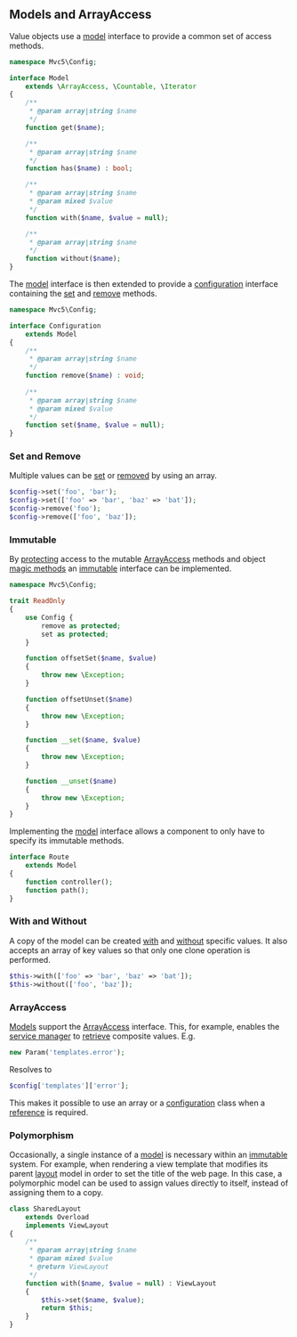 ## Models and ArrayAccess
Value objects use a [model](https://github.com/mvc5/mvc5/blob/master/src/Config/Model.php) interface to provide a common set of access methods.
```php
namespace Mvc5\Config;

interface Model
    extends \ArrayAccess, \Countable, \Iterator
{
    /**
     * @param array|string $name
     */
    function get($name);

    /**
     * @param array|string $name
     */
    function has($name) : bool;

    /**
     * @param array|string $name
     * @param mixed $value
     */
    function with($name, $value = null);

    /**
     * @param array|string $name
     */
    function without($name);
}
```
The [model](https://github.com/mvc5/mvc5/blob/master/src/Config/Model.php) interface is then extended to provide a [configuration](https://github.com/mvc5/mvc5/blob/master/src/Config/Configuration.php) interface containing the [set](https://github.com/mvc5/mvc5/blob/master/src/Config/Configuration.php#L22) and [remove](https://github.com/mvc5/mvc5/blob/master/src/Config/Configuration.php#L15) methods.
```php
namespace Mvc5\Config;

interface Configuration
    extends Model
{
    /**
     * @param array|string $name
     */
    function remove($name) : void;
    
    /**
     * @param array|string $name
     * @param mixed $value
     */
    function set($name, $value = null);
}
```
### Set and Remove
Multiple values can be [set](https://github.com/mvc5/mvc5/blob/master/src/Config/Config.php#L64) or [removed](https://github.com/mvc5/mvc5/blob/master/src/Config/Config.php#L52) by using an array.
```php
$config->set('foo', 'bar');
$config->set(['foo' => 'bar', 'baz' => 'bat']);
$config->remove('foo');
$config->remove(['foo', 'baz']);
```
### Immutable
By [protecting](https://github.com/mvc5/mvc5/blob/master/src/Config/ReadOnly.php) access to the mutable [ArrayAccess](http://php.net/manual/en/class.arrayaccess.php) methods and object [magic methods](http://php.net/manual/en/language.oop5.magic.php) an [immutable](https://github.com/mvc5/mvc5/blob/master/src/Config/Immutable.php) interface can be implemented.
```php
namespace Mvc5\Config;

trait ReadOnly
{
    use Config {
        remove as protected;
        set as protected;
    }

    function offsetSet($name, $value)
    {
        throw new \Exception;
    }

    function offsetUnset($name)
    {
        throw new \Exception;
    }

    function __set($name, $value)
    {
        throw new \Exception;
    }

    function __unset($name)
    {
        throw new \Exception;
    }
}
```
Implementing the [model](https://github.com/mvc5/mvc5/blob/master/src/Config/Model.php) interface allows a component to only have to specify its immutable methods.
```php
interface Route
    extends Model
{
    function controller();
    function path();
}
```
### With and Without
A copy of the model can be created [with](https://github.com/mvc5/mvc5/blob/master/src/Config/Config.php#L82) and [without](https://github.com/mvc5/mvc5/blob/master/src/Config/Config.php#L97) specific values. It also accepts an array of key values so that only one clone operation is performed.
```php
$this->with(['foo' => 'bar', 'baz' => 'bat']);
$this->without(['foo', 'baz']);
```
### ArrayAccess 
[Models](https://github.com/mvc5/mvc5/blob/master/src/Config/Model.php) support the [ArrayAccess](http://php.net/manual/en/class.arrayaccess.php) interface. This, for example, enables the [service manager](https://github.com/mvc5/mvc5/blob/master/src/Service/Manager.php) to [retrieve](https://github.com/mvc5/mvc5/blob/master/src/Resolver/Resolver.php#L321) composite values. E.g.
```php
new Param('templates.error');
```
Resolves to
```php
$config['templates']['error'];
```
This makes it possible to use an array or a [configuration](https://github.com/mvc5/mvc5/blob/master/src/Config/Configuration.php) class when a [reference](http://php.net/manual/en/language.references.php) is required.
### Polymorphism
Occasionally, a single instance of a [model](https://github.com/mvc5/mvc5/blob/master/src/Config/Model.php) is necessary within an [immutable](#immutable) system. For example, when rendering a view template that modifies its parent [layout](#template-layouts) model in order to set the title of the web page. In this case, a polymorphic model can be used to assign values directly to itself, instead of assigning them to a copy.  
```php
class SharedLayout
    extends Overload
    implements ViewLayout
{
    /**
     * @param array|string $name
     * @param mixed $value
     * @return ViewLayout
     */
    function with($name, $value = null) : ViewLayout
    {
        $this->set($name, $value);
        return $this;
    }
}
```
